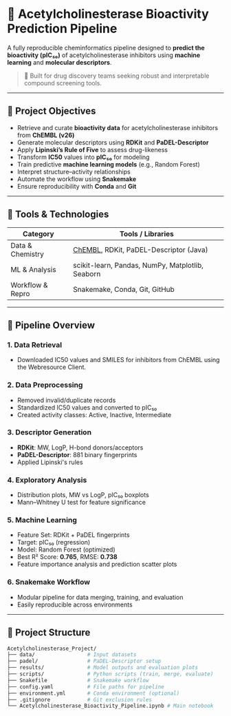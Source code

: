 # 🧠 Acetylcholinesterase Bioactivity Prediction Pipeline

A fully reproducible cheminformatics pipeline designed to **predict the bioactivity (pIC₅₀)** of acetylcholinesterase inhibitors using **machine learning** and **molecular descriptors**.

> 🚀 Built for drug discovery teams seeking robust and interpretable compound screening tools.

---

## 🎯 Project Objectives

- Retrieve and curate **bioactivity data** for acetylcholinesterase inhibitors from **ChEMBL (v26)**
- Generate molecular descriptors using **RDKit** and **PaDEL-Descriptor**
- Apply **Lipinski’s Rule of Five** to assess drug-likeness
- Transform **IC50** values into **pIC₅₀** for modeling
- Train predictive **machine learning models** (e.g., Random Forest)
- Interpret structure–activity relationships
- Automate the workflow using **Snakemake**
- Ensure reproducibility with **Conda** and **Git**

---

## 🧪 Tools & Technologies

| Category           | Tools / Libraries                                                                 |
|--------------------|------------------------------------------------------------------------------------|
| Data & Chemistry   | [ChEMBL](https://www.ebi.ac.uk/chembl/), RDKit, PaDEL-Descriptor (Java)           |
| ML & Analysis      | scikit-learn, Pandas, NumPy, Matplotlib, Seaborn                                  |
| Workflow & Repro   | Snakemake, Conda, Git, GitHub                                                      |

---

## 🔁 Pipeline Overview

### 1. **Data Retrieval**
- Downloaded IC50 values and SMILES for inhibitors from ChEMBL using the Webresource Client.

### 2. **Data Preprocessing**
- Removed invalid/duplicate records
- Standardized IC50 values and converted to pIC₅₀
- Created activity classes: Active, Inactive, Intermediate

### 3. **Descriptor Generation**
- **RDKit**: MW, LogP, H-bond donors/acceptors
- **PaDEL-Descriptor**: 881 binary fingerprints
- Applied Lipinski's rules

### 4. **Exploratory Analysis**
- Distribution plots, MW vs LogP, pIC₅₀ boxplots
- Mann–Whitney U test for feature significance

### 5. **Machine Learning**
- Feature Set: RDKit + PaDEL fingerprints
- Target: pIC₅₀ (regression)
- Model: Random Forest (optimized)
- Best R² Score: **0.765**, RMSE: **0.738**
- Feature importance analysis and prediction scatter plots

### 6. **Snakemake Workflow**
- Modular pipeline for data merging, training, and evaluation
- Easily reproducible across environments

---

## 📁 Project Structure

```bash
Acetylcholinesterase_Project/
├── data/                 # Input datasets
├── padel/                # PaDEL-Descriptor setup
├── results/              # Model outputs and evaluation plots
├── scripts/              # Python scripts (train, merge, evaluate)
├── Snakefile             # Snakemake workflow
├── config.yaml           # File paths for pipeline
├── environment.yml       # Conda environment (optional)
├── .gitignore            # Git exclusion rules
└── Acetylcholinesterase_Bioactivity_Pipeline.ipynb # Main notebook
